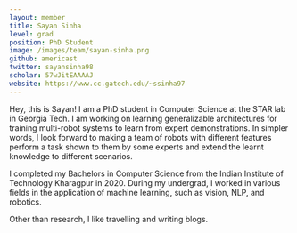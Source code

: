 ```yaml
---
layout: member
title: Sayan Sinha
level: grad
position: PhD Student
image: /images/team/sayan-sinha.png
github: americast
twitter: sayansinha98
scholar: 57wJitEAAAAJ
website: https://www.cc.gatech.edu/~ssinha97
---
```




Hey, this is Sayan! I am a PhD student in Computer Science at the STAR lab in Georgia Tech. I am working on learning generalizable architectures for training multi-robot systems to learn from expert demonstrations. In simpler words, I look forward to making a team of robots with different features perform a task shown to them by some experts and extend the learnt knowledge to different scenarios. 

I completed my Bachelors in Computer Science from the Indian Institute of Technology Kharagpur in 2020. During my undergrad, I worked in various fields in the application of machine learning, such as vision, NLP, and robotics. 

Other than research, I like travelling and writing blogs.
